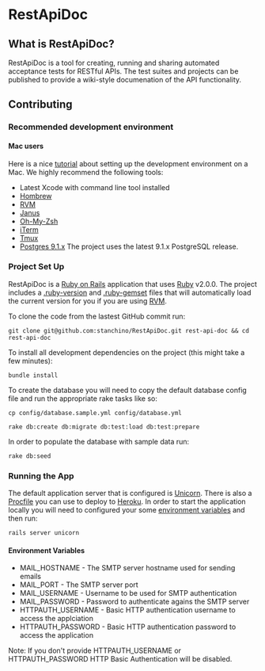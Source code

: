 # RestApiDoc 

## What is RestApiDoc?
RestApiDoc is a tool for creating, running and sharing automated acceptance tests for RESTful APIs. The test suites and projects can be published to provide a wiki-style documenation of the API functionality.

## Contributing

### Recommended development environment

#### Mac users

Here is a nice [tutorial](http://thedrearlight.com/blog/tmux-vim.html) about setting up the development environment on a Mac. We highly recommend the following tools:

* Latest Xcode with command line tool installed
* [Hombrew](http://mxcl.github.com/homebrew/)
* [RVM](https://rvm.io/)
* [Janus](https://github.com/carlhuda/janus)
* [Oh-My-Zsh](https://github.com/robbyrussell/oh-my-zsh)
* [iTerm](http://www.iterm2.com/#/section/home)
* [Tmux](http://tmux.sourceforge.net/)
* [Postgres 9.1.x](http://www.enterprisedb.com/products-services-training/pgdownload#osx) The project uses the latest 9.1.x PostgreSQL release.

### Project Set Up

RestApiDoc is a [Ruby on Rails](http://rubyonrails.org/) application that uses [Ruby](https://www.ruby-lang.org/en/) v2.0.0.
The project includes a [.ruby-version](.ruby-version) and [.ruby-gemset](.ruby-gemset) files that will automatically load the current version for you if you are using [RVM](https://rvm.io/).

To clone the code from the lastest GitHub commit run:
```
git clone git@github.com:stanchino/RestApiDoc.git rest-api-doc && cd rest-api-doc
```

To install all development dependencies on the project (this might take a few minutes):
```
bundle install
```

To create the database you will need to copy the default database config file and run the appropriate rake tasks like so:
```
cp config/database.sample.yml config/database.yml

rake db:create db:migrate db:test:load db:test:prepare
```

In order to populate the database with sample data run:
```
rake db:seed
```

### Running the App

The default application server that is configured is [Unicorn](http://unicorn.bogomips.org/). There is also a [Procfile](https://devcenter.heroku.com/articles/procfile) you can use to deploy to [Heroku](https://www.heroku.com/). In order to start the application locally you will need to configured your some [environment variables](#environment-variables) and then run:
```
rails server unicorn
```

#### Environment Variables
 * MAIL_HOSTNAME - The SMTP server hostname used for sending emails
 * MAIL_PORT - The SMTP server port
 * MAIL_USERNAME - Username to be used for SMTP authentication
 * MAIL_PASSWORD - Password to authenticate agains the SMTP server
 * HTTPAUTH_USERNAME - Basic HTTP authentication username to access the applciation
 * HTTPAUTH_PASSWORD - Basic HTTP authentication password to access the application

Note: If you don't provide HTTPAUTH_USERNAME or HTTPAUTH_PASSWORD HTTP Basic Authentication will be disabled.
